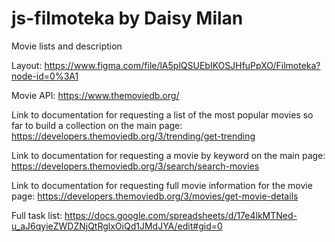 # js-filmoteka by Daisy Milan

Movie lists and description

Layout:
https://www.figma.com/file/lA5plQSUEbIKOSJHfuPpXO/Filmoteka?node-id=0%3A1

Movie API: https://www.themoviedb.org/

Link to documentation for requesting a list of the most popular movies so far to
build a collection on the main page:
https://developers.themoviedb.org/3/trending/get-trending

Link to documentation for requesting a movie by keyword on the main page:
https://developers.themoviedb.org/3/search/search-movies

Link to documentation for requesting full movie information for the movie page:
https://developers.themoviedb.org/3/movies/get-movie-details

Full task list:
https://docs.google.com/spreadsheets/d/17e4lkMTNed-u_aJ6qyieZWDZNjQtRglxOiQd1JMdJYA/edit#gid=0
